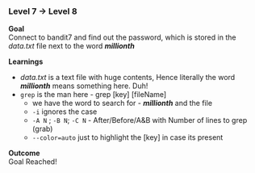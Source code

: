 ### Level 7 -> Level 8


**Goal**<br>
Connect to bandit7 and find out the password, which is stored in the _data.txt_ file next to the word **_millionth_**

**Learnings**<br>
- _data.txt_ is a text file with huge contents, Hence literally the word **_millionth_** means something here. Duh!
- `grep` is the man here - grep [key] [fileName]
    - we have the word to search for - **_millionth_** and the file
    - `-i` ignores the case
    - `-A N` ; `-B N`; `-C N` - After/Before/A&B with Number of lines to grep (grab)
    - `--color=auto` just to highlight the [key] in case its present

**Outcome**<br>
Goal Reached! <!-- Password to next level:: `dfwvzFQi4mU0wfNbFOe9RoWskMLg7eEc` -->